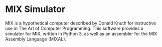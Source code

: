 # MIX Simulator 

MIX is a hypothetical computer described by Donald Knuth for 
instructive use in The Art of Computer Programming. This software 
provides a simulator for MIX, written in Python 3, as well
as an assembler for the MIX Assembly Language (MIXAL).
